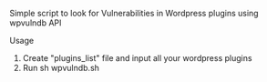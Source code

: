 
Simple script to look for Vulnerabilities in Wordpress plugins using wpvulndb API

Usage

1. Create "plugins_list" file and input all your wordpress plugins
2. Run sh wpvulndb.sh
